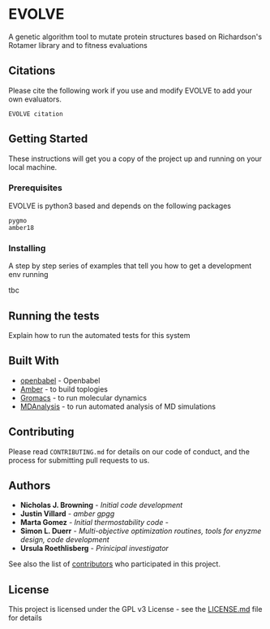 # EVOLVE

A genetic algorithm tool to mutate protein structures based on Richardson's Rotamer library and to
fitness evaluations

## Citations

Please cite the following work if you use and modify EVOLVE to add your own evaluators. 

`EVOLVE citation`

## Getting Started

These instructions will get you a copy of the project up and running on your local machine. 

### Prerequisites

EVOLVE is python3 based and depends on the following packages

```
pygmo
amber18
```

### Installing

A step by step series of examples that tell you how to get a development env running

tbc

## Running the tests

Explain how to run the automated tests for this system

## Built With

* [openbabel](http://openbabel.org/) - Openbabel
* [Amber](https://ambermd.org/) - to build toplogies
* [Gromacs](http://gromacs.com) - to run molecular dynamics
* [MDAnalysis](http://mdanalysis) - to run automated analysis of MD simulations

## Contributing

Please read `CONTRIBUTING.md` for details on our code of conduct, and the process for submitting pull requests to us.

## Authors

* **Nicholas J. Browning** - *Initial code development*
* **Justin Villard** - *amber gpgg* 
* **Marta Gomez** - *Initial thermostability code* -
* **Simon L. Duerr** - *Multi-objective optimization routines, tools for enyzme design, code development*
* **Ursula Roethlisberg** - *Prinicipal investigator*


See also the list of [contributors](https://github.com/your/project/contributors) who participated in this project.

## License

This project is licensed under the GPL v3 License - see the [LICENSE.md](LICENSE.md) file for details
